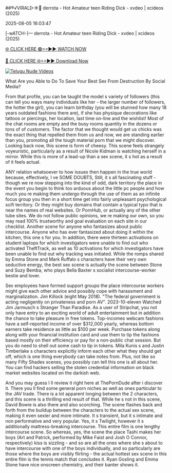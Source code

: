 ##®️√VIRAL▷☀️👄    derrota - Hot Amateur teen Riding Dick - xvdeo &#124; xcideos (2025)

2025-08-05 16:03:47



[-wATCH-]—    derrota - Hot Amateur teen Riding Dick - xvdeo &#124; xcideos (2025)

[🌐 CLICK HERE 🟢==►► WATCH NOW](https://www.youtucams.com/tracking/githubcom)

[🔴 CLICK HERE 🌐==►► Download Now](https://www.youtucams.com/tracking/githubcom)

[![Telugu Nude Videos](https://i.imgur.com/dJHk4Zq.gif)](https://www.youtucams.com/tracking/githubcom)



What Are you Able to Do To Save Your Best Sex From Destruction By Social Media?

From that profile, you can be taught the model s variety of followers (this can tell you ways many individuals like her - the larger number of followers, the hotter the girl), you can learn birthday (you will be stunned how many 18 years outdated fashions there are), if she has physique decorations like tattoos or piercings, her location, last time on-line and the wishlist! Most of the chat rooms are empty and the busy rooms quantity in the dozens or tons of of customers. The factor that we thought would get us chicks was the exact thing that repelled them from us and now, we are standing earlier than you, promoting all the tough material porn that we might discover. Looking back now, this scene is form of cheesy. This scene feels strangely voyeuristic, particularly as a result of Nicole Kidman is watching herself in a mirror. While this is more of a lead-up than a sex scene, it s hot as a result of it feels actual.

ANY relation whatsoever to how issues then happen in the true world because, effectively, I ve SOME DOUBTS, Still, it s all fascinating stuff - though we re now stepping into the kind of odd, dark territory the place in the event you begin to think too arduous about the  little pc people  and how much you re making them undergo through the use of them as an infinite focus group you then in a short time get into fairly unpleasant psychological scifi territory. Or they might buy domains that contain a typical typo that is near the names of real websites. Or PornHub, or actually any of the other tube sites. We do not follow public opinions, we re making our own, so you may read 100% trustworthy and goal evaluation on each site in our checklist. Another scene for anyone who fantasizes about public intercourse. Anyone who has ever fantasized about doing it within the kitchen, this one s for you. In addition, there were thirteen activations on student laptops for which investigators were unable to find out who activated TheftTrack, as well as 10 activations for which investigators have been unable to find out why tracking was initiated. While the romps shared by Emma Stone and Mark Ruffalo s characters have their very own seductive energy, the best sex scene is actually the scene between Stone and Suzy Bemba, who plays Bella Baxter s socialist intercourse-worker bestie and lover.

Sex employees have formed support groups the place intercourse workers might give each other advice and possibly cope with harassment and marginalization. Jim Killock (eight May 2018). "The federal government is acting negligently on privateness and porn AV". 2023-10-eleven Watched Jim Jarmusch s Stranger Than Paradise. As a user of Stripchat, you not only have entry to an exciting world of adult entertainment but in addition the chance to take pleasure in free tokens. Top-incomes webcam fashions have a self-reported income of over $312,000 yearly, whereas bottom earners take residence as little as $100 per week. Purchase tokens along along with your financial institution card and use them to tip the fashions based mostly on their efficiency or pay for a non-public chat session. But you do need to shell out some cash to tip in tokens. Mila Kunis s and Justin Timberlake s characters explicitly inform each other what they should get off, which is one thing everybody can take notes from. Plus, not like so many Fifty Shades scenes, you possibly can tell this one is all about her. You can find hackers selling the stolen credential information on black market websites located on the darkish web.

And you may guess I ll review it right here at ThePornDude after i discover it. There you ll find some general porn niches as well as ones particular to the JAV trade. There is a lot apparent longing between the 2 characters, and this scene is a thrilling end result of that. While he s not in this scene, David Bowie is also there and also scorching. The scene flashes back and forth from the buildup between the characters to the actual sex scene, making it even sexier and more intimate. It s transient, but it s intimate and non performative and very popular. Yes, it s Twilight, however it s additionally mattress-breaking intercourse. This entire film is one lengthy intercourse scene. So whereas, yes, the scene the place Tashi makes her boys (Art and Patrick, performed by Mike Faist and Josh O Connor, respectively) kiss is sizzling - and so are all the ones where she s about to have intercourse with one of the boys individually, and so particularly are those where the boys are visibly flirting - the actual hottest sex scene in this entire film is the tennis match that concludes it. Ryan Gosling and Emma Stone have nice onscreen chemistry, and their banter shows it.